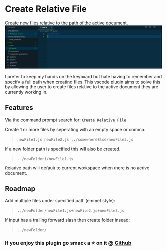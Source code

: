 # Create Relative File

Create new files relative to the path of the active document.
![create-relative-file](./assets/create-relative-file-preview.gif)

I prefer to keep my hands on the keyboard but hate having to remember and specify a full path when creating files. This vscode plugin aims to solve this by allowing the user to create files relative to the active document they are currently working in.

## Features

Via the command prompt search for: `Create Relative File`

Create 1 or more files by seperating with an empty space or comma.

> `newFile1.js newFile2.js ../somewhereElse/newFile3.js`

If a new folder path is specified this will also be created.

> `../newFolder1/newFile1.js`

Relative path will default to current workspace when there is no active document.

## Roadmap

Add multiple files under specified path (emmet style):

> `../newFolder/newFile1.js+newFile2.js+newFile3.js`

If input has a trailing forward slash then create folder insead:

> `../newFolder/`

### If you enjoy this plugin go smack a ⭐️ on it @ [Github](https://github.com/joshmu/vscode-create-relative-file)

